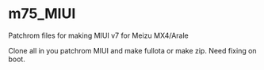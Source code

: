 # m75_MIUI
Patchrom files for making MIUI v7 for Meizu MX4/Arale

Clone all in you patchrom MIUI and make fullota or make zip. Need fixing on boot.
